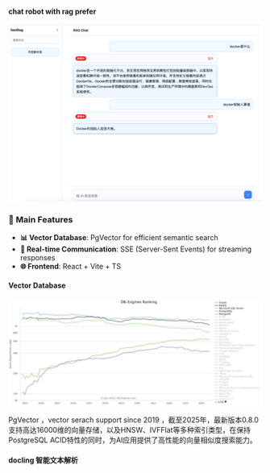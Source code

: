 #### chat robot with rag prefer
![img_3.png](img_3.png)



### 🌟 Main Features

- **📊 Vector Database**: PgVector  for efficient semantic search
- **🔄 Real-time Communication**: SSE (Server-Sent Events) for streaming responses
- **🌐 Frontend**: React  + Vite + TS 

####  Vector Database 

![橙色曲线为PostgreSQL](img.png)

PgVector ，vector serach support
since 2019 ，截至2025年，最新版本0.8.0支持高达16000维的向量存储，以及HNSW、IVFFlat等多种索引类型，在保持PostgreSQL ACID特性的同时，为AI应用提供了高性能的向量相似度搜索能力。


#### docling  智能文本解析

